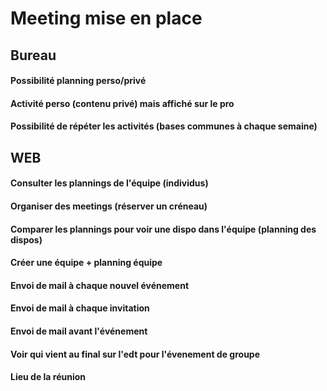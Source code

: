 # Meeting mise en place

## Bureau

#### Possibilité planning perso/privé
#### Activité perso (contenu privé) mais affiché sur le pro
#### Possibilité de répéter les activités (bases communes à chaque semaine)

## WEB

#### Consulter les plannings de l'équipe (individus)
#### Organiser des meetings (réserver un créneau)
#### Comparer les plannings pour voir une dispo dans l'équipe (planning des dispos)
#### Créer une équipe + planning équipe
#### Envoi de mail à chaque nouvel événement
#### Envoi de mail à chaque invitation
#### Envoi de mail avant l'événement
#### Voir qui vient au final sur l'edt pour l'évenement de groupe
#### Lieu de la réunion